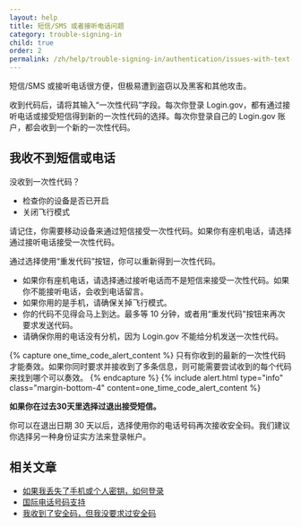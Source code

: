 ```yaml
---
layout: help
title: 短信/SMS 或者接听电话问题
category: trouble-signing-in
child: true
order: 2
permalink: /zh/help/trouble-signing-in/authentication/issues-with-text-sms-phone-call/
---
```


短信/SMS 或接听电话很方便，但极易遭到盗窃以及黑客和其他攻击。

收到代码后，请将其输入“一次性代码”字段。每次你登录 Login.gov，都有通过接听电话或接受短信得到新的一次性代码的选择。每次你登录自己的 Login.gov 账户，都会收到一个新的一次性代码。

## 我收不到短信或电话

没收到一次性代码？
* 检查你的设备是否已开启
* 关闭飞行模式

请记住，你需要移动设备来通过短信接受一次性代码。如果你有座机电话，请选择通过接听电话接受一次性代码。

通过选择使用“重发代码”按钮，你可以重新得到一次性代码。
* 如果你有座机电话，请选择通过接听电话而不是短信来接受一次性代码。如果你不能接听电话，会收到电话留言。
* 如果你用的是手机，请确保关掉飞行模式。
* 你的代码不见得会马上到达。最多等 10 分钟，或者用“重发代码”按钮来再次要求发送代码。
* 请确保你用的电话没有分机，因为 Login.gov 不能给分机发送一次性代码。

{% capture one_time_code_alert_content %}
只有你收到的最新的一次性代码才能奏效。如果你同时要求并接收到了多条信息，则可能需要尝试收到的每个代码来找到哪个可以奏效。
{% endcapture %}
{% include alert.html type="info" class="margin-bottom-4" content=one_time_code_alert_content %}

**如果你在过去30天里选择过退出接受短信。**

你可以在退出日期 30 天以后，选择使用你的电话号码再次接收安全码。我们建议你选择另一种身份证实方法来登录帐户。

## 相关文章

* [如果我丢失了手机或个人密钥，如何登录](#)
* [国际电话号码支持](/zh/help/trouble-signing-in/international-phone-number-support/)
* [我收到了安全码，但我没要求过安全码](/zh/help/fraud-concerns/i-am-receiving-security-codes-that-i-did-not-request/)
